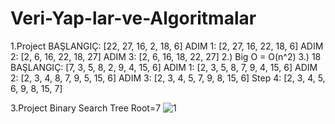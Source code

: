 # Veri-Yap-lar-ve-Algoritmalar
1.Project
BAŞLANGIÇ: [22, 27, 16, 2, 18, 6] ADIM 1: [2, 27, 16, 22, 18, 6] ADIM 2: [2, 6, 16, 22, 18, 27] ADIM 3: [2, 6, 16, 18, 22, 27]
2.) Big O = O(n^2) 3.) 18 
BAŞLANGIÇ: [7, 3, 5, 8, 2, 9, 4, 15, 6] ADIM 1: [2, 3, 5, 8, 7, 9, 4, 15, 6] ADIM 2: [2, 3, 4, 8, 7, 9, 5, 15, 6] ADIM 3: [2, 3, 4, 5, 7, 9, 8, 15, 6] Step 4: [2, 3, 4, 5, 6, 9, 8, 15, 7]

3.Project
Binary Search Tree
Root=7
![1](https://user-images.githubusercontent.com/88160209/155219090-5ae31794-56b5-428d-8352-57b0b5882dbe.png)
